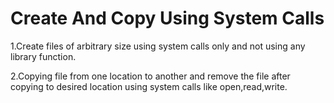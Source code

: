 # Create And Copy Using System Calls

1.Create files of arbitrary size using system calls only and not using any library function.

2.Copying file from one location to another and remove the file after copying to desired location using system calls like open,read,write.
